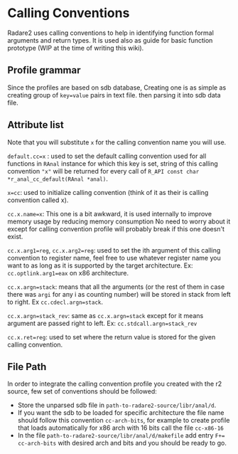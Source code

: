 # Calling Conventions

Radare2 uses calling conventions to help in identifying function formal arguments and return types. It is used also as guide for basic function prototype (WIP at the time of writing this wiki).

## Profile grammar

Since the profiles are based on sdb database, Creating one is as simple as creating group of `key=value` pairs in text file. then parsing it into sdb data file.

## Attribute list

Note that you will substitute `x` for the calling convention name you will use.

`default.cc=x` : used to set the default calling convention used for all functions in `RAnal` instance for which this key is set, string of this calling convention `"x"` will be returned for every call of `R_API const char *r_anal_cc_default(RAnal *anal)`.

`x=cc`: used to initialize calling convention (think of it as their is calling convention called x).

`cc.x.name=x`: This one is a bit awkward, it is used internally to improve memory usage by reducing memory consumption No need to worry about it except for calling convention profile will probably break if this one doesn't exist.

`cc.x.arg1=reg`, `cc.x.arg2=reg`: used to set the ith argument of this calling convention to register name, feel free to use whatever register name you want to as long as it is supported by the target architecture. Ex: `cc.optlink.arg1=eax` on x86 architecture.

`cc.x.argn=stack`: means that all the arguments (or the rest of them in case there was `argi` for any i as counting number) will be stored in stack from left to right. Ex `cc.cdecl.argn=stack`.

`cc.x.argn=stack_rev`: same as `cc.x.argn=stack` except for it means argument are passed right to left. Ex: `cc.stdcall.argn=stack_rev`

`cc.x.ret=reg`: used to set where the return value is stored for the given calling convention.

## File Path

In order to integrate the calling convention profile you created with the r2 source, few set of conventions should be followed:

* Store the unparsed sdb file in `path-to-radare2-source/libr/anal/d`.
* If you want the sdb to be loaded for specific architecture the file name should follow this convention `cc-arch-bits`, for example to create profile that loads automatically for x86 arch with 16 bits call the file `cc-x86-16`
* In the file `path-to-radare2-source/libr/anal/d/makefile` add entry `F+= cc-arch-bits` with desired arch and bits and you should be ready to go.

